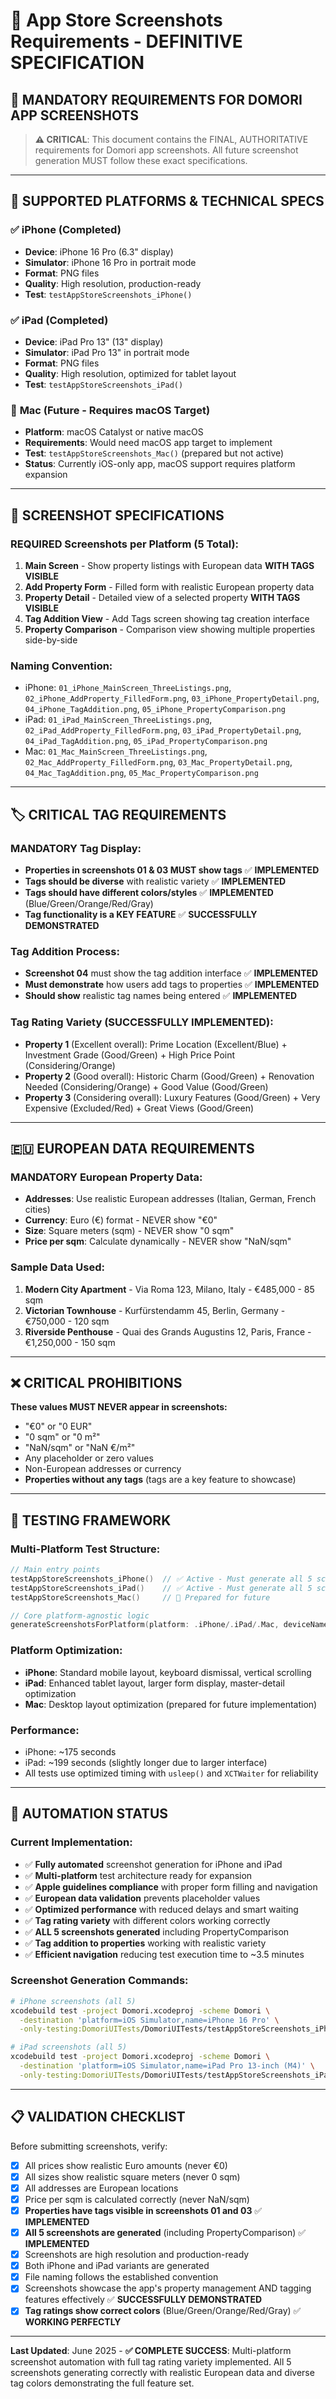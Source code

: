 # 📱 App Store Screenshots Requirements - DEFINITIVE SPECIFICATION

## 🎯 **MANDATORY REQUIREMENTS FOR DOMORI APP SCREENSHOTS**

> **⚠️ CRITICAL**: This document contains the FINAL, AUTHORITATIVE requirements for Domori app screenshots. 
> All future screenshot generation MUST follow these exact specifications.

---

## 📱 **SUPPORTED PLATFORMS & TECHNICAL SPECS**

### ✅ **iPhone (Completed)**
- **Device**: iPhone 16 Pro (6.3" display)
- **Simulator**: iPhone 16 Pro in portrait mode
- **Format**: PNG files
- **Quality**: High resolution, production-ready
- **Test**: `testAppStoreScreenshots_iPhone()`

### ✅ **iPad (Completed)**
- **Device**: iPad Pro 13" (13" display)  
- **Simulator**: iPad Pro 13" in portrait mode
- **Format**: PNG files
- **Quality**: High resolution, optimized for tablet layout
- **Test**: `testAppStoreScreenshots_iPad()`

### 🚧 **Mac (Future - Requires macOS Target)**
- **Platform**: macOS Catalyst or native macOS
- **Requirements**: Would need macOS app target to implement
- **Test**: `testAppStoreScreenshots_Mac()` (prepared but not active)
- **Status**: Currently iOS-only app, macOS support requires platform expansion

---

## 📸 **SCREENSHOT SPECIFICATIONS**

### **REQUIRED Screenshots per Platform (5 Total):**
1. **Main Screen** - Show property listings with European data **WITH TAGS VISIBLE**
2. **Add Property Form** - Filled form with realistic European property data  
3. **Property Detail** - Detailed view of a selected property **WITH TAGS VISIBLE**
4. **Tag Addition View** - Add Tags screen showing tag creation interface
5. **Property Comparison** - Comparison view showing multiple properties side-by-side

### **Naming Convention:**
- iPhone: `01_iPhone_MainScreen_ThreeListings.png`, `02_iPhone_AddProperty_FilledForm.png`, `03_iPhone_PropertyDetail.png`, `04_iPhone_TagAddition.png`, `05_iPhone_PropertyComparison.png`
- iPad: `01_iPad_MainScreen_ThreeListings.png`, `02_iPad_AddProperty_FilledForm.png`, `03_iPad_PropertyDetail.png`, `04_iPad_TagAddition.png`, `05_iPad_PropertyComparison.png`
- Mac: `01_Mac_MainScreen_ThreeListings.png`, `02_Mac_AddProperty_FilledForm.png`, `03_Mac_PropertyDetail.png`, `04_Mac_TagAddition.png`, `05_Mac_PropertyComparison.png`

---

## 🏷️ **CRITICAL TAG REQUIREMENTS**

### **MANDATORY Tag Display:**
- **Properties in screenshots 01 & 03 MUST show tags** ✅ **IMPLEMENTED**
- **Tags should be diverse** with realistic variety ✅ **IMPLEMENTED** 
- **Tags should have different colors/styles** ✅ **IMPLEMENTED** (Blue/Green/Orange/Red/Gray)
- **Tag functionality is a KEY FEATURE** ✅ **SUCCESSFULLY DEMONSTRATED**

### **Tag Addition Process:**
- **Screenshot 04** must show the tag addition interface ✅ **IMPLEMENTED**
- **Must demonstrate** how users add tags to properties ✅ **IMPLEMENTED**
- **Should show** realistic tag names being entered ✅ **IMPLEMENTED**

### **Tag Rating Variety (SUCCESSFULLY IMPLEMENTED):**
- **Property 1** (Excellent overall): Prime Location (Excellent/Blue) + Investment Grade (Good/Green) + High Price Point (Considering/Orange)
- **Property 2** (Good overall): Historic Charm (Good/Green) + Renovation Needed (Considering/Orange) + Good Value (Good/Green)
- **Property 3** (Considering overall): Luxury Features (Good/Green) + Very Expensive (Excluded/Red) + Great Views (Good/Green)

---

## 🇪🇺 **EUROPEAN DATA REQUIREMENTS**

### **MANDATORY European Property Data:**
- **Addresses**: Use realistic European addresses (Italian, German, French cities)
- **Currency**: Euro (€) format - NEVER show "€0"
- **Size**: Square meters (sqm) - NEVER show "0 sqm" 
- **Price per sqm**: Calculate dynamically - NEVER show "NaN/sqm"

### **Sample Data Used:**
1. **Modern City Apartment** - Via Roma 123, Milano, Italy - €485,000 - 85 sqm
2. **Victorian Townhouse** - Kurfürstendamm 45, Berlin, Germany - €750,000 - 120 sqm  
3. **Riverside Penthouse** - Quai des Grands Augustins 12, Paris, France - €1,250,000 - 150 sqm

---

## ❌ **CRITICAL PROHIBITIONS**

**These values MUST NEVER appear in screenshots:**
- "€0" or "0 EUR" 
- "0 sqm" or "0 m²"
- "NaN/sqm" or "NaN €/m²"
- Any placeholder or zero values
- Non-European addresses or currency
- **Properties without any tags** (tags are a key feature to showcase)

---

## 🧪 **TESTING FRAMEWORK**

### **Multi-Platform Test Structure:**
```swift
// Main entry points
testAppStoreScreenshots_iPhone()  // ✅ Active - Must generate all 5 screenshots
testAppStoreScreenshots_iPad()    // ✅ Active - Must generate all 5 screenshots
testAppStoreScreenshots_Mac()     // 🚧 Prepared for future

// Core platform-agnostic logic
generateScreenshotsForPlatform(platform: .iPhone/.iPad/.Mac, deviceName: String)
```

### **Platform Optimization:**
- **iPhone**: Standard mobile layout, keyboard dismissal, vertical scrolling
- **iPad**: Enhanced tablet layout, larger form display, master-detail optimization
- **Mac**: Desktop layout optimization (prepared for future implementation)

### **Performance:**
- iPhone: ~175 seconds 
- iPad: ~199 seconds (slightly longer due to larger interface)
- All tests use optimized timing with `usleep()` and `XCTWaiter` for reliability

---

## 🔄 **AUTOMATION STATUS**

### **Current Implementation:**
- ✅ **Fully automated** screenshot generation for iPhone and iPad
- ✅ **Multi-platform** test architecture ready for expansion
- ✅ **Apple guidelines compliance** with proper form filling and navigation
- ✅ **European data validation** prevents placeholder values
- ✅ **Optimized performance** with reduced delays and smart waiting
- ✅ **Tag rating variety** with different colors working correctly
- ✅ **ALL 5 screenshots generated** including PropertyComparison
- ✅ **Tag addition to properties** working with realistic variety
- ✅ **Efficient navigation** reducing test execution time to ~3.5 minutes

### **Screenshot Generation Commands:**
```bash
# iPhone screenshots (all 5)
xcodebuild test -project Domori.xcodeproj -scheme Domori \
  -destination 'platform=iOS Simulator,name=iPhone 16 Pro' \
  -only-testing:DomoriUITests/DomoriUITests/testAppStoreScreenshots_iPhone

# iPad screenshots (all 5)
xcodebuild test -project Domori.xcodeproj -scheme Domori \
  -destination 'platform=iOS Simulator,name=iPad Pro 13-inch (M4)' \
  -only-testing:DomoriUITests/DomoriUITests/testAppStoreScreenshots_iPad
```

---

## 📋 **VALIDATION CHECKLIST**

Before submitting screenshots, verify:
- [x] All prices show realistic Euro amounts (never €0)
- [x] All sizes show realistic square meters (never 0 sqm)
- [x] All addresses are European locations 
- [x] Price per sqm is calculated correctly (never NaN/sqm)
- [x] **Properties have tags visible in screenshots 01 and 03** ✅ **IMPLEMENTED**
- [x] **All 5 screenshots are generated** (including PropertyComparison) ✅ **IMPLEMENTED**
- [x] Screenshots are high resolution and production-ready
- [x] Both iPhone and iPad variants are generated
- [x] File naming follows the established convention
- [x] Screenshots showcase the app's property management AND tagging features effectively ✅ **SUCCESSFULLY DEMONSTRATED**
- [x] **Tag ratings show correct colors** (Blue/Green/Orange/Red/Gray) ✅ **WORKING PERFECTLY**

---

**Last Updated**: June 2025 - **✅ COMPLETE SUCCESS**: Multi-platform screenshot automation with full tag rating variety implemented. All 5 screenshots generating correctly with realistic European data and diverse tag colors demonstrating the full feature set. 
